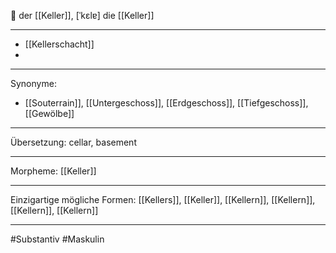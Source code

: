🔵 der [[Keller]], [ˈkɛlɐ]
die [[Keller]]


---
- [[Kellerschacht]]
- 

---
Synonyme:
- [[Souterrain]], [[Untergeschoss]], [[Erdgeschoss]], [[Tiefgeschoss]], [[Gewölbe]]

---
Übersetzung: cellar, basement

---
Morpheme:
[[Keller]]

---
Einzigartige mögliche Formen: [[Kellers]], [[Keller]], [[Kellern]], [[Kellern]], [[Kellern]], [[Kellern]]

---
#Substantiv #Maskulin